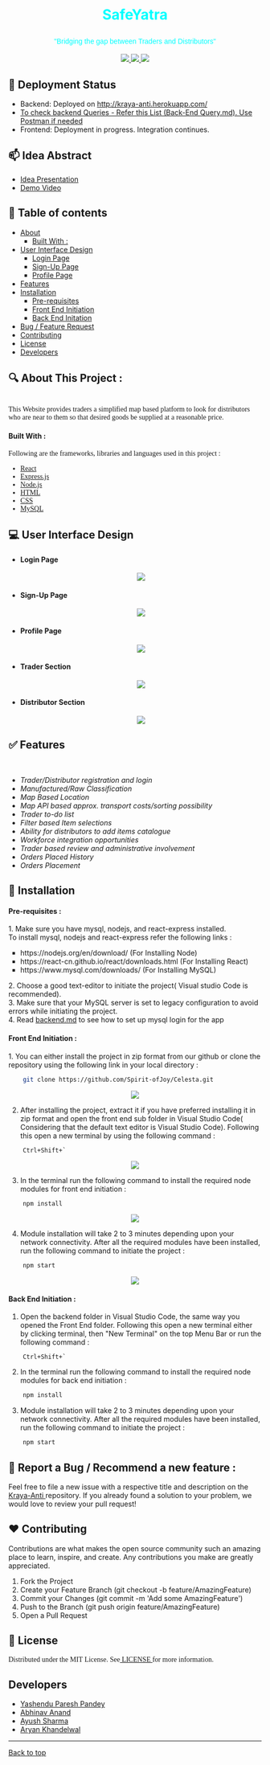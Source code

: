 <!-- Heading (Title) -->
<h1><p align = center id="Top"><font color="cyan">SafeYatra</font></p></h1>

<p align = center><font face="Helvetica" color=cyan>"Bridging the gap between Traders and Distributors"</font><br><br>
<a href="https://github.com/Spirit-ofJoy/Celesta/blob/master/LICENSE" target="_blank">
        <img src = "https://img.shields.io/badge/License-MIT-green">
</a>
<a href="#Developers" target="_blank">
        <img src="https://img.shields.io/badge/Developers-4-cyan">
</a>
<a href="https://www.npmjs.com/package/npm/v/6.14.10" target="_blank">
        <img src="https://img.shields.io/badge/npm-v6.14.10-red">
</a>
</p>

<p id="Installation"><h2><font>🚀 Deployment Status </font></h2></p>
<UL>
        <li>Backend: Deployed on <a href="http://kraya-anti.herokuapp.com/">http://kraya-anti.herokuapp.com/</a>
        <li><a href="docs/Back-End Query.md">To check backend Queries - Refer this List (Back-End Query.md). Use Postman if needed</a></li>
        <li>Frontend: Deployment in progress. Integration continues.
</UL> 

## 📫 Idea Abstract
<UL>
        <li><a href = ""> Idea Presentation </a> 
        <li><a href = ""> Demo Video </a> 
</UL> 

<!-- Table of contents -->
## 📝 Table of contents
<UL>
<li> <a href="#About"> About </a>
    <UL type = square>
        <li> <a href="#Built"> Built With :</a>
    </UL>
<li> <a href="#UI"> User Interface Design </a>
    <UL type = square>
        <li> <a href="#Login"> Login Page </a>
        <li> <a href="#Sign"> Sign-Up Page </a>
        <li> <a href="#Profile"> Profile Page </a>
    </UL>
<li> <a href="#Features"> Features </a>
<li> <a href="#Installation"> Installation </a>
    <UL type = square>
        <li> <a href="#Pre"> Pre-requisites </a>
        <li> <a href="#Front"> Front End Initiation </a>
        <li> <a href="#Back"> Back End Initation </a>
    </UL>
<li> <a href="#Bug"> Bug / Feature Request </a>
<li> <a href="#Contributing"> Contributing </a>
<li> <a href="#License"> License </a>
<li> <a href="#Developers"> Developers </a>
</UL>

<!-- Heading2(About) -->
<p id="About"><h2><font>🔍 About This Project : </font></h2></p>
<br>
<!-- Description -->
<font face = "Verdana"> This Website provides traders a simplified map based platform to look for distributors who are near to them so that desired goods be supplied at a reasonable price.</font>

<p id="Built">
    <h4>
        <font>
            Built With : 
        </font>
    </h4>
</p>
<font face = "Verdana"> Following are the frameworks, libraries and languages used in this project :  <UL>
<li><a href = "https://reactjs.org/"> React </a> 
<li><a href = "https://expressjs.com/"> Express.js </a>
<li><a href = "https://nodejs.org/"> Node.js </a>
<li><a href = "https://developer.mozilla.org/en-US/docs/Web/HTML"> HTML </a>
<li><a href = "https://developer.mozilla.org/en-US/docs/Web/CSS"> CSS </a>
<li><a href = "https://www.mysql.com/"> MySQL </a>
</UL></font>
<!-- UI-Design -->
<p id="UI"><h2><font>💻 User Interface Design </font></h2></p>
<UL>
<li><h4> Login Page </h4>
<p align = center id="Login"><img src = "https://github.com/Spirit-ofJoy/Celesta/blob/master/docs/readme-images/Login.PNG"></p>
<li><h4> Sign-Up Page </h4>
<p align = center id="Sign"><img src = "https://github.com/Spirit-ofJoy/Celesta/blob/master/docs/readme-images/Sign-Up%20Page%20for%20dist.PNG"></p>
<li><h4> Profile Page </h4>
<p align = center id="Profile"><img src = "https://github.com/Spirit-ofJoy/Celesta/blob/master/docs/readme-images/Profile-page.png"></p>
<li><h4> Trader Section </h4>
<p align = center id="Profile"><img src = "https://github.com/Spirit-ofJoy/Celesta/blob/master/docs/readme-images/trader%20section.gif"></p>
<li><h4> Distributor Section </h4>
<p align = center id="Profile"><img src = "https://github.com/Spirit-ofJoy/Celesta/blob/master/docs/readme-images/distributor%20section.gif"></p>
</UL>
<!-- Features -->
<p id="Features"><h2><font>✅ Features</font></h2></p>
<br>
<UL>
<li><I> Trader/Distributor registration and login </I>
<li><I> Manufactured/Raw Classification </I>
<li><I> Map Based Location </I>
<li><I> Map API based approx. transport costs/sorting possibility </I>
<li><I> Trader to-do list </I>
<li><I> Filter based Item selections </I>
<li><I> Ability for distributors to add items catalogue </I>
<li><I> Workforce integration opportunities </I>
<li><I> Trader based review and administrative involvement </I>
<li><I> Orders Placed History </I>
<li><I> Orders Placement </I>
</UL>
<!-- Installation -->
<p id="Installation"><h2><font>🚀 Installation </font></h2></p>
<p id="Pre"><h4><font> Pre-requisites : </font></h4></p>
1. Make sure you have mysql, nodejs, and react-express installed.<br>
    To install mysql, nodejs and react-express refer the following links :<br>
    <UL type = square>
    <li>https://nodejs.org/en/download/ (For Installing Node)
    <li>https://react-cn.github.io/react/downloads.html (For Installing React)
    <li>https://www.mysql.com/downloads/ (For Installing MySQL)
    </UL>
2. Choose a good text-editor to initiate the project( Visual studio Code is recommended).<br>
3. Make sure that your MySQL server is set to legacy configuration to avoid errors while initiating the project.<br>
4. Read <a href="docs/backend.md">backend.md</a> to see how to set up mysql login for the app<br>
<p id="Front"><h4><font>Front End Initiation : </font></h4></p>
1. You can either install the project in zip format from our github or clone the repository using the following link in your local directory : 

```bash
    git clone https://github.com/Spirit-ofJoy/Celesta.git 
```
<p align = center><img src = "https://github.com/Spirit-ofJoy/Celesta/blob/master/docs/readme-images/Download.gif"></p>

2. After installing the project, extract it if you have preferred installing it in zip format and open the front end sub folder in Visual Studio Code( Considering that the default text editor is Visual Studio Code). Following this open a new terminal by using the following command :

```shell
    Ctrl+Shift+`
```
<p align = center><img src = "https://github.com/Spirit-ofJoy/Celesta/blob/master/docs/readme-images/open-folder.gif"></p>

3. In the terminal run the following command to install the required node modules for front end initiation :

```bash
    npm install
```
<p align = center><img src = "https://github.com/Spirit-ofJoy/Celesta/blob/master/docs/readme-images/npm-install.gif"></p>

4. Module installation will take 2 to 3 minutes depending upon your network connectivity. After all the required modules have been installed, run the following command to initiate the project : 

```bash
    npm start
```
<p align = center><img src = "https://github.com/Spirit-ofJoy/Celesta/blob/master/docs/readme-images/npm-start.gif"></p>

<p id="Back" ><h4><font> Back End Initiation : </font></h4></p>

1. Open the backend folder in Visual Studio Code, the same way you opened the Front End folder. Following this open a new terminal either by clicking terminal, then "New Terminal" on the top Menu Bar or run the following command : 

```shell
    Ctrl+Shift+`
```

2. In the terminal run the following command to install the required node modules for back end initiation :

```bash
    npm install
```

3. Module installation will take 2 to 3 minutes depending upon your network connectivity. After all the required modules have been installed, run the following command to initiate the project : 

```bash
    npm start
```
<!-- Bug and feature request -->
<p id="Bug"><h2><font>🤝 Report a Bug / Recommend a new feature : </font></h2></p>
Feel free to file a new issue with a respective title and description on the <a href = "https://github.com/Spirit-ofJoy/Celesta/issues"> Kraya-Anti </a> repository. If you already found a solution to your problem, we would love to review your pull request!
<!-- Contributing -->
<p id="Contributing"><h2><font>❤️ Contributing </font></h2></p>
Contributions are what makes the open source community such an amazing place to learn, inspire, and create. Any contributions you make are greatly appreciated.

1. Fork the Project
2. Create your Feature Branch (git checkout -b feature/AmazingFeature)
3. Commit your Changes (git commit -m 'Add some AmazingFeature')
4. Push to the Branch (git push origin feature/AmazingFeature)
5. Open a Pull Request
<!-- License -->
<p id="License"><h2><font>📘 License </font></h2></p>
<font face = "Verdana"> Distributed under the MIT License. See<a href = "https://github.com/Spirit-ofJoy/Celesta/blob/master/LICENSE"> LICENSE </a>for more information.</font>
<!-- Contributors -->
<p id="Developers"><h2><font> Developers </font></h2></p>
<UL>
    <li><a href = "https://github.com/Spirit-ofJoy"> Yashendu Paresh Pandey </a>
    <li><a href = "https://github.com/me-abhinav-1001"> Abhinav Anand </a>
    <li><a href = "https://github.com/ayayushsharma"> Ayush Sharma</a>
    <li><a href = "https://github.com/Ark2307"> Aryan Khandelwal</a>
</UL>
<hr>

<a href = "#Top"> 
        Back to top 
</a>
